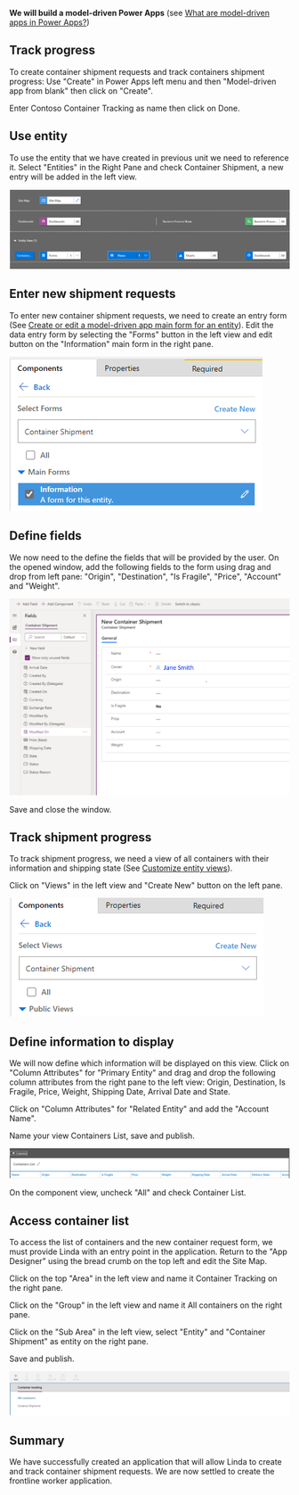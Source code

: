 **We will build a model-driven Power Apps** (see [What are model-driven apps in Power Apps?](/powerapps/maker/model-driven-apps/model-driven-app-overview/?azure-portal=true))

## Track progress

To create container shipment requests and track containers shipment progress: Use "Create" in Power Apps left menu and then "Model-driven app from blank" then click on "Create".

Enter Contoso Container Tracking as name then click on Done.

## Use entity

To use the entity that we have created in previous unit we need to reference it. Select "Entities" in the Right Pane and check Container Shipment, a new entry will be added in the left view.

![The entity view shows a Container Shipment to the left.](../media/image4.png)

## Enter new shipment requests

To enter new container shipment requests, we need to create an entry form (See [Create or edit a model-driven app main form for an entity](/powerapps/maker/model-driven-apps/create-edit-main-forms/?azure-portal=true)). Edit the data entry form by selecting the "Forms" button in the left view and edit button on the "Information" main form in the right pane.

![On the Components tab, under Main Forms, Information is selected.](../media/image5.png)

## Define fields

We now need to the define the fields that will be provided by the user. On the opened window, add the following fields to the form using drag and drop from left pane: "Origin", "Destination", "Is Fragile", "Price", "Account" and "Weight".

![New Container Shipment form with fields added, and the Fields list to the left showing only unused fields.](../media/image6.png)

Save and close the window.

## Track shipment progress

To track shipment progress, we need a view of all containers with their information and shipping state (See [Customize entity views](/powerapps/developer/model-driven-apps/customize-entity-views/?azure-portal=true)).

Click on "Views" in the left view and "Create New" button on the left pane.

![On the Components tab, next to Select Views is the Create New button.](../media/image7.png)

## Define information to display

We will now define which information will be displayed on this view. Click on "Column Attributes" for "Primary Entity" and drag and drop the following column attributes from the right pane to the left view: Origin, Destination, Is Fragile, Price, Weight, Shipping Date, Arrival Date and State.

Click on "Column Attributes" for "Related Entity" and add the "Account Name".

Name your view Containers List, save and publish.

![The Containers List view shows a number of columns, including Name, Origin, Destination, etc.](../media/image8.png)

On the component view, uncheck "All" and check Container List.

## Access container list

To access the list of containers and the new container request form, we must provide Linda with an entry point in the application. Return to the "App Designer" using the bread crumb on the top left and edit the Site Map.

Click on the top "Area" in the left view and name it Container Tracking on the right pane.

Click on the "Group" in the left view and name it All containers on the right pane.

Click on the "Sub Area" in the left view, select "Entity" and "Container Shipment" as entity on the right pane.

Save and publish.

![Under Container tracking is a link for All containers, and Container Shipments.](../media/image9.png)

## Summary

We have successfully created an application that will allow Linda to create and track container shipment requests. We are now settled to create the frontline worker application.
